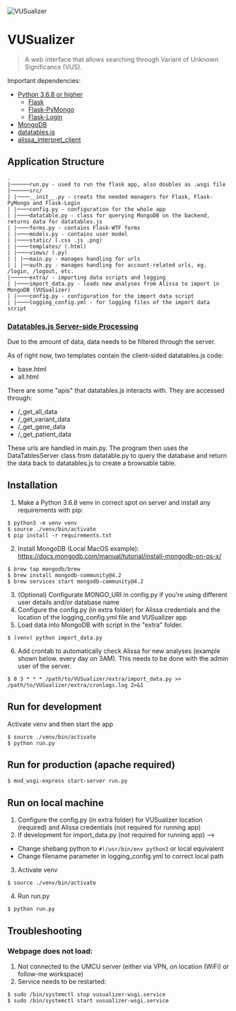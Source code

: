 <img src="https://i.imgur.com/zPP83aX.png" title="VUSualizer" alt="VUSualizer">

# VUSualizer

> A web interface that allows searching through Variant of Unknown Significance (VUS).

Important dependencies: 
- [Python 3.6.8 or higher](https://www.python.org/)
  - [Flask](https://pypi.org/project/Flask/)
  - [Flask-PyMongo](https://pypi.org/project/Flask-PyMongo/)
  - [Flask-Login]()
- [MongoDB](https://www.mongodb.com/)
- [datatables.js](https://datatables.net/)
- [alissa_interpret_client](https://github.com/UMCUGenetics/alissa_interpret_client)


## Application Structure 
```
.
|──────run.py - used to run the flask app, also doubles as .wsgi file
|──────src/
| |────__init__.py - creats the needed managers for Flask, Flask-PyMongo and Flask-Login
| |────config.py - configuration for the whole app
| |────datatable.py - class for querying MongoDB on the backend, returns data for datatables.js
| |────forms.py - contains Flask-WTF forms
| |────models.py - contains user model
| |────static/ (.css .js .png)
| |────templates/ (.html)
| |────views/ (.py)
| | |──main.py - manages handling for urls
| | |──auth.py - manages handling for account-related urls, eg. /login, /logout, etc.
|──────extra/ - importing data scripts and logging
| |────import_data.py - loads new analyses from Alissa to import in MongoDB (VUSualizer)
| |────config.py - configuration for the import data script
| |────logging_config.yml - for logging files of the import data script
```

### [Datatables.js Server-side Processing](https://datatables.net/manual/server-side)
Due to the amount of data, data needs to be filtered through the server.

As of right now, two templates contain the client-sided datatables.js code:
- base.html
- all.html

There are some "apis" that datatables.js interacts with. They are accessed through:
- /_get_all_data
- /_get_variant_data
- /_get_gene_data
- /_get_patient_data

These urls are handled in main.py. The program then uses the DataTablesServer class from datatable.py to query the database and return the data back to datatables.js to create a browsable table. 


## Installation

1. Make a Python 3.6.8 venv in correct spot on server and install any requirements with pip:
```
$ python3 -m venv venv
$ source ./venv/bin/activate
$ pip install -r requirements.txt
```
2. Install MongoDB
(Local MacOS example): https://docs.mongodb.com/manual/tutorial/install-mongodb-on-os-x/
```
$ brew tap mongodb/brew
$ brew install mongodb-community@4.2
$ brew services start mongodb-community@4.2
```
3. (Optional) Configurate MONGO_URI in config.py if you're using different user details and/or database name
4. Configure the config.py (in extra folder) for Alissa credentials and the location of the logging_config.yml file and VUSualizer app
5. Load data into MongoDB with script in the "extra" folder.
```
$ (venv) python import_data.py
```
6. Add crontab to automatically check Alissa for new analyses (example shown below. every day on 3AM). This needs to be done with the admin user of the server. 
```
$ 0 3 * * * /path/to/VUSualizer/extra/import_data.py >> /path/to/VUSualizer/extra/cronlogs.log 2>&1
```

## Run for development
Activate venv and then start the app
```
$ source ./venv/bin/activate
$ python run.py
```
## Run for production (apache required)
```
$ mod_wsgi-express start-server run.py
```

## Run on local machine
1. Configure the config.py (in extra folder) for VUSualizer location (required) and Alissa credentials (not required for running app)
2. If development for import_data.py (not required for running app) --> 
  - Change shebang python to ```#!/usr/bin/env python3``` or local equivalent
  - Change filename parameter in logging_config.yml to correct local path
3. Activate venv
```
$ source ./venv/bin/activate
```
4. Run run.py
```
$ python run.py
```

## Troubleshooting
### Webpage does not load:
1. Not connected to the UMCU server (either via VPN, on location (WiFi) or follow-me workspace)
2. Service needs to be restarted:
```
$ sudo /bin/systemctl stop vusualizer-wsgi.service
$ sudo /bin/systemctl start vusualizer-wsgi.service
```
